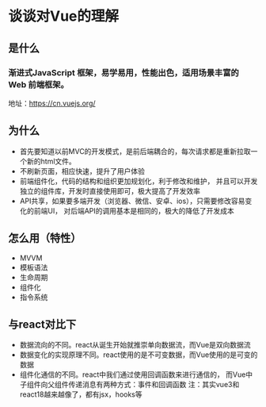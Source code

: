 # 谈谈对Vue的理解

## 是什么
### 渐进式JavaScript 框架，易学易用，性能出色，适用场景丰富的 Web 前端框架。
地址：https://cn.vuejs.org/

## 为什么
* 首先要知道以前MVC的开发模式，是前后端耦合的，每次请求都是重新拉取一个新的html文件。
* 不刷新页面，相应快速，提升了用户体验
* 前端组件化，代码的结构和组织更加规划化，利于修改和维护，
并且可以开发独立的组件库，开发时直接使用即可，极大提高了开发效率
* API共享，如果要多端开发（浏览器、微信、安卓、ios），只需要修改容易变化的前端UI，
对后端API的调用基本是相同的，极大的降低了开发成本

## 怎么用（特性）
* MVVM
* 模板语法
* 生命周期
* 组件化
* 指令系统

## 与react对比下
* 数据流向的不同。react从诞生开始就推崇单向数据流，而Vue是双向数据流
* 数据变化的实现原理不同。react使用的是不可变数据，而Vue使用的是可变的数据
* 组件化通信的不同。react中我们通过使用回调函数来进行通信的，
而Vue中子组件向父组件传递消息有两种方式：事件和回调函数
注：其实vue3和react18越来越像了，都有jsx，hooks等